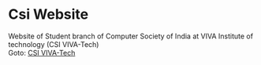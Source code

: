 # Csi Website
Website of Student branch of Computer Society of India at VIVA Institute of technology (CSI VIVA-Tech)
<br>
Goto: [CSI VIVA-Tech](https://pranavtelangade.github.io/csiwebsite/)
